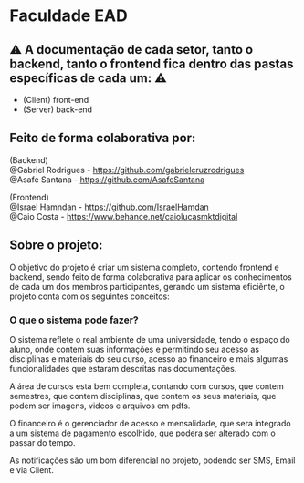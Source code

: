 # Faculdade EAD
## ⚠️ A documentação de cada setor, tanto o backend, tanto o frontend fica dentro das pastas específicas de cada um: ⚠️
- (Client) front-end
- (Server) back-end

## Feito de forma colaborativa por:
(Backend) <br>
@Gabriel Rodrigues - https://github.com/gabrielcruzrodrigues <br>
@Asafe Santana - https://github.com/AsafeSantana <br>

(Frontend) <br>
@Israel Hamndan - https://github.com/IsraelHamdan <br>
@Caio Costa - https://www.behance.net/caiolucasmktdigital

## Sobre o projeto:
  O objetivo do projeto é criar um sistema completo, contendo frontend e backend, sendo feito de forma colaborativa para aplicar os conhecimentos de cada um dos membros participantes, gerando um sistema eficiênte, 
  o projeto conta com os seguintes conceitos:
### O que o sistema pode fazer?
  O sistema reflete o real ambiente de uma universidade, tendo o espaço do aluno, onde contem suas informações e permitindo seu acesso as disciplinas e materiais do seu curso, acesso ao financeiro e mais algumas funcionalidades que estaram descritas nas documentações.
  
  A área de cursos esta bem completa, contando com cursos, que contem semestres, que contem disciplinas, que contem os seus materiais, que podem ser imagens, videos e arquivos em pdfs.
  
  O financeiro é o gerenciador de acesso e mensalidade, que sera integrado a um sistema de pagamento escolhido, que podera ser alterado com o passar do tempo.

  As notificações são um bom diferencial no projeto, podendo ser SMS, Email e via Client.
